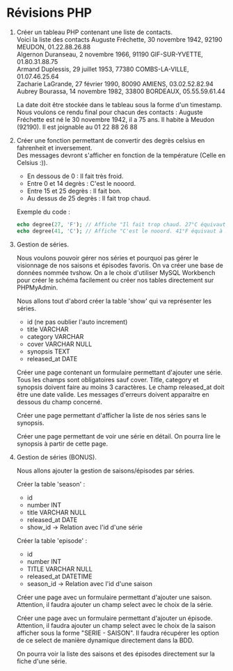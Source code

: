 # Révisions PHP

1. Créer un tableau PHP contenant une liste de contacts.  
   Voici la liste des contacts
   Auguste Fréchette, 30 novembre 1942, 92190 MEUDON, 01.22.88.26.88  
   Algernon Duranseau, 2 novembre 1966, 91190 GIF-SUR-YVETTE, 01.80.31.88.75  
   Armand Duplessis, 29 juillet 1953, 77380 COMBS-LA-VILLE, 01.07.46.25.64  
   Zacharie LaGrande, 27 février 1990, 80090 AMIENS, 03.02.52.82.94  
   Aubrey Bourassa, 14 novembre 1982, 33800 BORDEAUX, 05.55.59.61.44

   La date doit être stockée dans le tableau sous la forme d'un timestamp.  
   Nous voulons ce rendu final pour chacun des contacts :
   Auguste Fréchette est né le 30 novembre 1942, il a 75 ans. Il habite à Meudon (92190). Il est joignable au 01 22 88 26 88

2. Créer une fonction permettant de convertir des degrès celsius en fahrenheit et inversement.  
   Des messages devront s'afficher en fonction de la température (Celle en Celsius :)).
   - En dessous de 0 : Il fait très froid.
   - Entre 0 et 14 degrès : C'est le nooord.
   - Entre 15 et 25 degrès : Il fait bon.
   - Au dessus de 25 degrès : Il fait trop chaud.
   
   Exemple du code :
   ```php
   echo degree(27, 'F'); // Affiche "Il fait trop chaud. 27°C équivaut à 80.6°F."
   echo degree(41, 'C'); // Affiche "C'est le nooord. 41°F équivaut à 5°C."
   ```

3. Gestion de séries.

   Nous voulons pouvoir gérer nos séries et pourquoi pas gérer le visionnage de nos saisons et épisodes favoris. On va créer une base de données nommée tvshow. On a le choix d'utiliser MySQL Workbench pour créer le schéma facilement ou créer nos tables directement sur PHPMyAdmin.

   Nous allons tout d'abord créer la table 'show' qui va représenter les séries.
   - id (ne pas oublier l'auto increment)
   - title VARCHAR
   - category VARCHAR
   - cover VARCHAR NULL
   - synopsis TEXT
   - released_at DATE

   Créer une page contenant un formulaire permettant d'ajouter une série.
   Tous les champs sont obligatoires sauf cover. Title, category et synopsis doivent faire au moins 3 caractères. Le champ released_at doit être une date valide. Les messages d'erreurs doivent apparaitre en dessous du champ concerné.

   Créer une page permettant d'afficher la liste de nos séries sans le synopsis.

   Créer une page permettant de voir une série en détail. On pourra lire le synopsis à partir de cette page.

4. Gestion de séries (BONUS).

   Nous allons ajouter la gestion de saisons/épisodes par séries.

   Créer la table 'season' :
   - id
   - number INT
   - title VARCHAR NULL
   - released_at DATE
   - show_id -> Relation avec l'id d'une série

   Créer la table 'episode' :
   - id
   - number INT
   - TITLE VARCHAR NULL
   - released_at DATETIME
   - season_id -> Relation avec l'id d'une saison

   Créer une page avec un formulaire permettant d'ajouter une saison. Attention, il faudra ajouter un champ select avec le choix de la série.

   Créer une page avec un formulaire permettant d'ajouter un épisode. Attention, il faudra ajouter un champ select avec le choix de la saison afficher sous la forme "SERIE - SAISON". Il faudra récupérer les option de ce select de manière dynamique directement dans la BDD.

   On pourra voir la liste des saisons et des épisodes directement sur la fiche d'une série.
